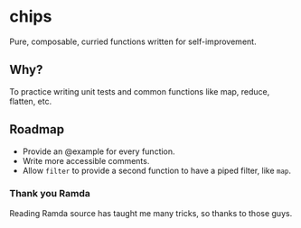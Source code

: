 # chips
Pure, composable, curried functions written for self-improvement.

## Why?
To practice writing unit tests and common functions like map, reduce, flatten, etc.

## Roadmap
* Provide an @example for every function.
* Write more accessible comments.
* Allow `filter` to provide a second function to have a piped filter, like `map`.

### Thank you Ramda
Reading Ramda source has taught me many tricks, so thanks to those guys.
